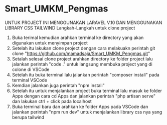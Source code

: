 # Smart_UMKM_Pengmas
UNTUK PROJECT INI MENGGUNAKAN LARAVEL V.10 DAN MENGGUNAKAN LIBRARY CSS TAILWIND
Langkah-Langkah untuk clone project
1. Buka terimal kemudian arahkan terminal ke directory yang akan digunakan untuk menyimpan project
2. Setelah itu lakukan clone project dengan cara melakuakn perintah git clone "https://github.com/mamadsaja/Smart_UMKM_Pengmas.git"
3. Setalah selesai clone project arahkan directory ke folder project lalu jalankan perintah "code ." untuk langsung membuka project yang di colone di VSCode
4. Setelah itu buka terminal lalu jalankan perintah "composer install" pada terminal VSCode 
5. Kemdian jalankan juga perintah "npm install"
6. Setelah itu untuk menjalankan project buka terminal lalu masuk ke folder Apps dengan cara cd Apps dan jalankan perintah "php artisan serve" dan lakukan ctrl + click pada localhost
7. Buka terminal baru dan arahkan ke folder Apps pada VSCode dan jalankan perintah "npm run dev" untuk menjalankan library css nya yang berupa tailwind

